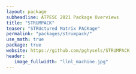 ```yaml
---
layout: package
subheadline: ATPESC 2021 Package Overviews
title: "STRUMPACK"
teaser: "STRUctured Matrix PACKage"
permalink: "packages/strumpack/"
use_math: true
package: true
website: https://github.com/pghysels/STRUMPACK
header:
   image_fullwidth: "llnl_machine.jpg"
---
```

